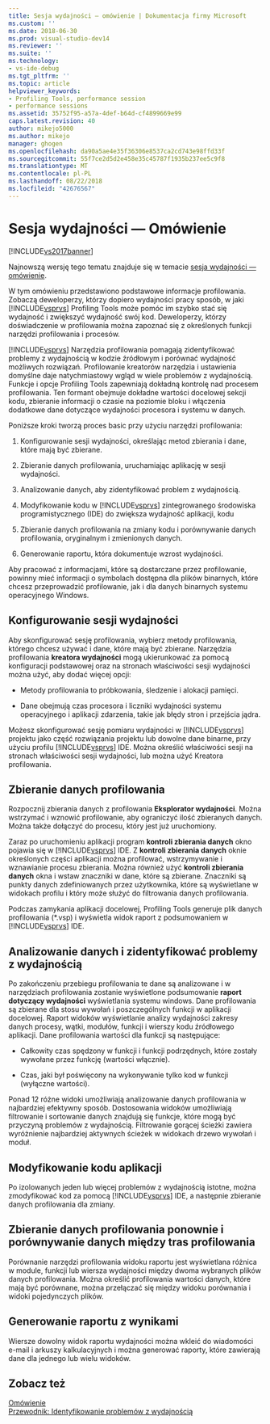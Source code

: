 ```yaml
---
title: Sesja wydajności — omówienie | Dokumentacja firmy Microsoft
ms.custom: ''
ms.date: 2018-06-30
ms.prod: visual-studio-dev14
ms.reviewer: ''
ms.suite: ''
ms.technology:
- vs-ide-debug
ms.tgt_pltfrm: ''
ms.topic: article
helpviewer_keywords:
- Profiling Tools, performance session
- performance sessions
ms.assetid: 35752f95-a57a-4def-b64d-cf4899669e99
caps.latest.revision: 40
author: mikejo5000
ms.author: mikejo
manager: ghogen
ms.openlocfilehash: da90a5ae4e35f36306e8537ca2cd743e98ffd33f
ms.sourcegitcommit: 55f7ce2d5d2e458e35c45787f1935b237ee5c9f8
ms.translationtype: MT
ms.contentlocale: pl-PL
ms.lasthandoff: 08/22/2018
ms.locfileid: "42676567"
---
```

# <a name="performance-session-overview"></a>Sesja wydajności — Omówienie
[!INCLUDE[vs2017banner](../includes/vs2017banner.md)]

Najnowszą wersję tego tematu znajduje się w temacie [sesja wydajności — omówienie](https://docs.microsoft.com/visualstudio/profiling/performance-session-overview).  
  
W tym omówieniu przedstawiono podstawowe informacje profilowania. Zobaczą deweloperzy, którzy dopiero wydajności pracy sposób, w jaki [!INCLUDE[vsprvs](../includes/vsprvs-md.md)] Profiling Tools może pomóc im szybko stać się wydajność i zwiększyć wydajność swój kod. Deweloperzy, którzy doświadczenie w profilowania można zapoznać się z określonych funkcji narzędzi profilowania i procesów.  
  
 [!INCLUDE[vsprvs](../includes/vsprvs-md.md)] Narzędzia profilowania pomagają zidentyfikować problemy z wydajnością w kodzie źródłowym i porównać wydajność możliwych rozwiązań. Profilowanie kreatorów narzędzia i ustawienia domyślne daje natychmiastowy wgląd w wiele problemów z wydajnością. Funkcje i opcje Profiling Tools zapewniają dokładną kontrolę nad procesem profilowania. Ten formant obejmuje dokładne wartości docelowej sekcji kodu, zbieranie informacji o czasie na poziomie bloku i włączenia dodatkowe dane dotyczące wydajności procesora i systemu w danych.  
  
 Poniższe kroki tworzą proces basic przy użyciu narzędzi profilowania:  
  
1.  Konfigurowanie sesji wydajności, określając metod zbierania i dane, które mają być zbierane.  
  
2.  Zbieranie danych profilowania, uruchamiając aplikację w sesji wydajności.  
  
3.  Analizowanie danych, aby zidentyfikować problem z wydajnością.  
  
4.  Modyfikowanie kodu w [!INCLUDE[vsprvs](../includes/vsprvs-md.md)] zintegrowanego środowiska programistycznego (IDE) do zwiększa wydajność aplikacji, kodu  
  
5.  Zbieranie danych profilowania na zmiany kodu i porównywanie danych profilowania, oryginalnym i zmienionych danych.  
  
6.  Generowanie raportu, która dokumentuje wzrost wydajności.  
  
 Aby pracować z informacjami, które są dostarczane przez profilowanie, powinny mieć informacji o symbolach dostępna dla plików binarnych, które chcesz przeprowadzić profilowanie, jak i dla danych binarnych systemu operacyjnego Windows.  
  
## <a name="configure-the-performance-session"></a>Konfigurowanie sesji wydajności  
 Aby skonfigurować sesję profilowania, wybierz metody profilowania, którego chcesz używać i dane, które mają być zbierane. Narzędzia profilowania **kreatora wydajności** mogą ukierunkować za pomocą konfiguracji podstawowej oraz na stronach właściwości sesji wydajności można użyć, aby dodać więcej opcji:  
  
-   Metody profilowania to próbkowania, śledzenie i alokacji pamięci.  
  
-   Dane obejmują czas procesora i liczniki wydajności systemu operacyjnego i aplikacji zdarzenia, takie jak błędy stron i przejścia jądra.  
  
 Możesz skonfigurować sesję pomiaru wydajności w [!INCLUDE[vsprvs](../includes/vsprvs-md.md)] projektu jako część rozwiązania projektu lub dowolne dane binarne, przy użyciu profilu [!INCLUDE[vsprvs](../includes/vsprvs-md.md)] IDE. Można określić właściwości sesji na stronach właściwości sesji wydajności, lub można użyć Kreatora profilowania.  
  
## <a name="collect-profiling-data"></a>Zbieranie danych profilowania  
 Rozpocznij zbierania danych z profilowania **Eksplorator wydajności**. Można wstrzymać i wznowić profilowanie, aby ograniczyć ilość zbieranych danych. Można także dołączyć do procesu, który jest już uruchomiony.  
  
 Zaraz po uruchomieniu aplikacji program **kontroli zbierania danych** okno pojawia się w [!INCLUDE[vsprvs](../includes/vsprvs-md.md)] IDE. Z **kontroli zbierania danych** oknie określonych części aplikacji można profilować, wstrzymywanie i wznawianie procesu zbierania. Można również użyć **kontroli zbierania danych** okna i wstaw znaczniki w dane, które są zbierane. Znaczniki są punkty danych zdefiniowanych przez użytkownika, które są wyświetlane w widokach profilu i który może służyć do filtrowania danych profilowania.  
  
 Podczas zamykania aplikacji docelowej, Profiling Tools generuje plik danych profilowania (*.vsp) i wyświetla widok raport z podsumowaniem w [!INCLUDE[vsprvs](../includes/vsprvs-md.md)] IDE.  
  
## <a name="analyze-the-data-and-identify-performance-issues"></a>Analizowanie danych i zidentyfikować problemy z wydajnością  
 Po zakończeniu przebiegu profilowania te dane są analizowane i w narzędziach profilowania zostanie wyświetlone podsumowanie **raport dotyczący wydajności** wyświetlania systemu windows. Dane profilowania są zbierane dla stosu wywołań i poszczególnych funkcji w aplikacji docelowej. Raport widoków wyświetlanie analizy wydajności zakresy danych procesy, wątki, modułów, funkcji i wierszy kodu źródłowego aplikacji. Dane profilowania wartości dla funkcji są następujące:  
  
-   Całkowity czas spędzony w funkcji i funkcji podrzędnych, które zostały wywołane przez funkcję (wartości włącznie).  
  
-   Czas, jaki był poświęcony na wykonywanie tylko kod w funkcji (wyłączne wartości).  
  
 Ponad 12 różne widoki umożliwiają analizowanie danych profilowania w najbardziej efektywny sposób. Dostosowania widoków umożliwiają filtrowanie i sortowanie danych znajdują się funkcje, które mogą być przyczyną problemów z wydajnością. Filtrowanie gorącej ścieżki zawiera wyróżnienie najbardziej aktywnych ścieżek w widokach drzewo wywołań i moduł.  
  
## <a name="modify-the-application-code"></a>Modyfikowanie kodu aplikacji  
 Po izolowanych jeden lub więcej problemów z wydajnością istotne, można zmodyfikować kod za pomocą [!INCLUDE[vsprvs](../includes/vsprvs-md.md)] IDE, a następnie zbieranie danych profilowania dla zmiany.  
  
## <a name="collect-profiling-data-again-and-compare-the-data-between-the-profiling-runs"></a>Zbieranie danych profilowania ponownie i porównywanie danych między tras profilowania  
 Porównanie narzędzi profilowania widoku raportu jest wyświetlana różnica w module, funkcji lub wiersza wydajności między dwoma wybranych plików danych profilowania. Można określić profilowania wartości danych, które mają być porównane, można przełączać się między widoku porównania i widoki pojedynczych plików.  
  
## <a name="generate-a-report-of-the-results"></a>Generowanie raportu z wynikami  
 Wiersze dowolny widok raportu wydajności można wkleić do wiadomości e-mail i arkuszy kalkulacyjnych i można generować raporty, które zawierają dane dla jednego lub wielu widoków.  
  
## <a name="see-also"></a>Zobacz też  
 [Omówienie](../profiling/overviews-performance-tools.md)   
 [Przewodnik: Identyfikowanie problemów z wydajnością](../profiling/walkthrough-identifying-performance-problems.md)



